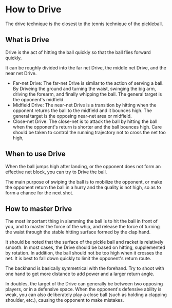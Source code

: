 # How to Drive

The drive technique is the closest to the tennis technique of the pickleball.

## What is Drive

Drive is the act of hitting the ball quickly so that the ball flies forward quickly.

It can be roughly divided into the far net Drive, the middle net Drive, and the near net Drive.

* Far-net Drive: The far-net Drive is similar to the action of serving a ball. By Driveing the ground and turning the waist, swinging the big arm, driving the forearm, and finally whipping the ball. The general target is the opponent's midfield.
* Midfield Drive: The near-net Drive is a transition by hitting when the opponent returns the ball to the midfield and it bounces high. The general target is the opposing near-net area or midfield.
* Close-net Drive: The close-net is to attack the ball by hitting the ball when the opponent's return is shorter and the ball bounces high. Care should be taken to control the running trajectory not to cross the net too high,

## When to use Drive

When the ball jumps high after landing, or the opponent does not form an effective net block, you can try to Drive the ball.

The main purpose of swiping the ball is to mobilize the opponent, or make the opponent return the ball in a hurry and the quality is not high, so as to form a chance for the next shot.

## How to master Drive

The most important thing in slamming the ball is to hit the ball in front of you, and to master the force of the whip, and release the force of turning the waist through the stable hitting surface formed by the clap hand.

It should be noted that the surface of the pickle ball and racket is relatively smooth. In most cases, the Drive should be based on hitting, supplemented by rotation. In addition, the ball should not be too high when it crosses the net. It is best to fall down quickly to limit the opponent's return route.

The backhand is basically symmetrical with the forehand. Try to shoot with one hand to get more distance to add power and a larger return angle.

In doubles, the target of the Drive can generally be between two opposing players, or in a defensive space. When the opponent's defensive ability is weak, you can also deliberately play a close ball (such as holding a clapping shoulder, etc.), causing the opponent to make mistakes.